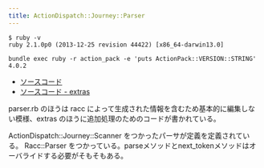 ```yaml
---
title: ActionDispatch::Journey::Parser
---
```


```
$ ruby -v
ruby 2.1.0p0 (2013-12-25 revision 44422) [x86_64-darwin13.0]
```

```
bundle exec ruby -r action_pack -e 'puts ActionPack::VERSION::STRING'
4.0.2
```

* [ソースコード](https://github.com/rails/rails/blob/v4.0.2/actionpack/lib/action_dispatch/journey/parser.rb)
* [ソースコード - extras](https://github.com/rails/rails/blob/v4.0.2/actionpack/lib/action_dispatch/journey/parser_extras.rb)

parser.rb のほうは racc によって生成された情報を含むため基本的に編集しない模様、extras のほうに追加処理のためのコードが書かれている。

ActionDispatch::Journey::Scanner をつかったパーサが定義を定義されている。
Racc::Parser をつかっている。parseメソッドとnext_tokenメソッドはオーバライドする必要がそもそもある。
